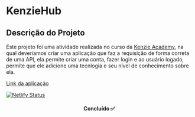 # KenzieHub

## Descrição do Projeto

<p>
Este projeto foi uma atividade realizada no curso da <a href="https://kenzie.com.br/">Kenzie Academy</a>, na qual deveríamos criar uma aplicação que faz a requisição de forma correta de uma API, ela permite criar uma conta, fazer login e ao usuário logado, permite que ele adicione uma tecnlogia e seu nível de conhecimento sobre ela.
</p>

<a href="https://kenziehub.netlify.app/" target="_blank" >Link da aplicação</a>

[![Netlify Status](https://api.netlify.com/api/v1/badges/f6028b48-e93a-4b70-8d9e-903c217cc064/deploy-status)](https://app.netlify.com/sites/kenziehub/deploys)
<h4 align="center"> 
	Concluído ✅ 
  </h4>


